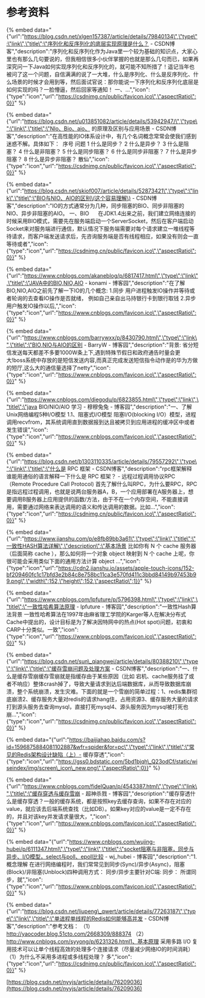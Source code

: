 # 参考资料

{% embed data="{\"url\":\"https://blog.csdn.net/xlgen157387/article/details/79840134\",\"type\":\"link\",\"title\":\"序列化和反序列化的底层实现原理是什么？ - CSDN博客\",\"description\":\"序列化和反序列化作为Java里一个较为基础的知识点，大家心里也有那么几句要说的，但我相信很多小伙伴掌握的也就是那么几句而已，如果再深究问一下Java如何实现序列化和反序列化的，就可能不知所措了！遥记当年也被问了这一个问题，自信满满的说了一大堆，什么是序列化、什么是反序列化、什么场景的时候才会用到等，然后面试官说：那你能说一下序列化和反序列化底层是如何实现的吗？一脸懵逼，然后回家等通知！    一、...\",\"icon\":{\"type\":\"icon\",\"url\":\"https://csdnimg.cn/public/favicon.ico\",\"aspectRatio\":0}}" %}

{% embed data="{\"url\":\"https://blog.csdn.net/u013851082/article/details/53942947/\",\"type\":\"link\",\"title\":\"NIo、Bio、aio、  的原理及区别与应用场景 - CSDN博客\",\"description\":\"在高性能的IO体系设计中，有几个名词概念常常会使我们感到迷惑不解。具体如下：      序号 问题   1 什么是同步？   2 什么是异步？   3 什么是阻塞？   4 什么是非阻塞？   5 什么是同步阻塞？   6 什么是同步非阻塞？   7 什么是异步阻塞？   8 什么是异步非阻塞？      散仙\",\"icon\":{\"type\":\"icon\",\"url\":\"https://csdnimg.cn/public/favicon.ico\",\"aspectRatio\":0}}" %}

{% embed data="{\"url\":\"https://blog.csdn.net/skiof007/article/details/52873421\",\"type\":\"link\",\"title\":\"BIO与NIO、AIO的区别\(这个容易理解\) - CSDN博客\",\"description\":\"IO的方式通常分为几种，同步阻塞的BIO、同步非阻塞的NIO、异步非阻塞的AIO。  一、BIO       在JDK1.4出来之前，我们建立网络连接的时候采用BIO模式，需要先在服务端启动一个ServerSocket，然后在客户端启动Socket来对服务端进行通信，默认情况下服务端需要对每个请求建立一堆线程等待请求，而客户端发送请求后，先咨询服务端是否有线程相应，如果没有则会一直等待或者\",\"icon\":{\"type\":\"icon\",\"url\":\"https://csdnimg.cn/public/favicon.ico\",\"aspectRatio\":0}}" %}

{% embed data="{\"url\":\"https://www.cnblogs.com/akaneblog/p/6817417.html\",\"type\":\"link\",\"title\":\"JAVA中的BIO,NIO,AIO - konami - 博客园\",\"description\":\"在了解BIO,NIO,AIO之前先了解一下IO的几个概念: 1.同步 用户进程触发IO操作并等待或者轮询的去查看IO操作是否就绪， 例如自己亲自出马持银行卡到银行取钱 2.异步 用户触发IO操作以后,\",\"icon\":{\"type\":\"icon\",\"url\":\"https://www.cnblogs.com/favicon.ico\",\"aspectRatio\":0}}" %}

{% embed data="{\"url\":\"https://www.cnblogs.com/barrywxx/p/8430790.html\",\"type\":\"link\",\"title\":\"BIO,NIO与AIO的区别 - BarryW - 博客园\",\"description\":\"背景: 省分短信发送每天都差不多要1000W条上下,遇到特殊节假日和政府通告时量会更大!boss系统中存放的是短信发送内容,而真正完成发送短信指令动作是的华为方做的短厅,这么大的通信量选择了netty\",\"icon\":{\"type\":\"icon\",\"url\":\"https://www.cnblogs.com/favicon.ico\",\"aspectRatio\":0}}" %}

{% embed data="{\"url\":\"https://www.cnblogs.com/diegodu/p/6823855.html\",\"type\":\"link\",\"title\":\"java BIO/NIO/AIO 学习 - 穆穆兔兔 - 博客园\",\"description\":\"一、了解Unix网络编程5种I/O模型 1.1、阻塞式I/O模型 阻塞I/O\(blocking I/O）模型，进程调用recvfrom，其系统调用直到数据报到达且被拷贝到应用进程的缓冲区中或者发生错误\",\"icon\":{\"type\":\"icon\",\"url\":\"https://www.cnblogs.com/favicon.ico\",\"aspectRatio\":0}}" %}

{% embed data="{\"url\":\"https://blog.csdn.net/b1303110335/article/details/79557292\",\"type\":\"link\",\"title\":\"什么是 RPC 框架 - CSDN博客\",\"description\":\"rpc框架解释  谁能用通俗的语言解释一下什么是 RPC 框架？ - 远程过程调用协议RPC（Remote Procedure Call Protocol\)  首先了解什么叫RPC，为什么要RPC，RPC是指远程过程调用，也就是说两台服务器A，B，一个应用部署在A服务器上，想要调用B服务器上应用提供的函数/方法，由于不在一个内存空间，不能直接调用，需要通过网络来表达调用的语义和传达调用的数据。比如...\",\"icon\":{\"type\":\"icon\",\"url\":\"https://csdnimg.cn/public/favicon.ico\",\"aspectRatio\":0}}" %}

{% embed data="{\"url\":\"https://www.jianshu.com/p/e8fb89bb3a61\",\"type\":\"link\",\"title\":\"一致性HASH算法详解\",\"description\":\"基本场景 比如你有 N 个 cache 服务器（后面简称 cache ），那么如何将一个对象 object 映射到 N 个 cache 上呢，你很可能会采用类似下面的通用方法计算 object ...\",\"icon\":{\"type\":\"icon\",\"url\":\"https://cdn2.jianshu.io/assets/apple-touch-icons/152-bf209460fc1c17bfd3e2b84c8e758bc11ca3e570fd411c3bbd84149b97453b99.png\",\"width\":152,\"height\":152,\"aspectRatio\":1}}" %}

{% embed data="{\"url\":\"https://www.cnblogs.com/lpfuture/p/5796398.html\",\"type\":\"link\",\"title\":\"一致性哈希算法原理 - lpfuture - 博客园\",\"description\":\"一致性Hash算法背景 一致性哈希算法在1997年由麻省理工学院的Karger等人在解决分布式Cache中提出的，设计目标是为了解决因特网中的热点\(Hot spot\)问题，初衷和CARP十分类似。一致\",\"icon\":{\"type\":\"icon\",\"url\":\"https://www.cnblogs.com/favicon.ico\",\"aspectRatio\":0}}" %}

{% embed data="{\"url\":\"https://blog.csdn.net/sun\_qiangwei/article/details/80388210\",\"type\":\"link\",\"title\":\"缓存雪崩问题及处理方案 - CSDN博客\",\"description\":\"一、什么是缓存雪崩缓存雪崩就是指缓存由于某些原因（比如 宕机、cache服务挂了或者不响应）整体crash掉了，导致大量请求到达后端数据库，从而导致数据库崩溃，整个系统崩溃，发生灾难。下面的就是一个雪崩的简单过程：1、redis集群彻底崩溃2、缓存服务大量对redis的请求hang住，占用资源3、缓存服务大量的请求打到源头服务去查询mysql，直接打死mysql4、源头服务因为mysql被打死也崩...\",\"icon\":{\"type\":\"icon\",\"url\":\"https://csdnimg.cn/public/favicon.ico\",\"aspectRatio\":0}}" %}

{% embed data="{\"url\":\"https://baijiahao.baidu.com/s?id=1596875884081102887&wfr=spider&for=pc\",\"type\":\"link\",\"title\":\"常见的Redis架构设计缺陷（上）- 缓存穿透\",\"icon\":{\"type\":\"icon\",\"url\":\"https://gss0.bdstatic.com/5bd1bjqh\_Q23odCf/static/wiseindex/img/screen\_icon\_new.png\",\"aspectRatio\":0}}" %}

{% embed data="{\"url\":\"https://www.cnblogs.com/fidelQuan/p/4543387.html\",\"type\":\"link\",\"title\":\"缓存穿透与缓存雪崩 - 超神杀戮 - 博客园\",\"description\":\"缓存穿透什么是缓存穿透？一般的缓存系统，都是按照key去缓存查询，如果不存在对应的value，就应该去后端系统查找（比如DB）。如果key对应的value是一定不存在的，并且对该key并发请求量很大，\",\"icon\":{\"type\":\"icon\",\"url\":\"https://www.cnblogs.com/favicon.ico\",\"aspectRatio\":0}}" %}

{% embed data="{\"url\":\"https://www.cnblogs.com/wujing-hubei/p/6111347.html\",\"type\":\"link\",\"title\":\"socket阻塞与非阻塞，同步与异步、I/O模型，select与poll、epoll比较 - wj\_hubei - 博客园\",\"description\":\"1. 概念理解 在进行网络编程时，我们常常见到同步\(Sync\)/异步\(Async\)，阻塞\(Block\)/非阻塞\(Unblock\)四种调用方式： 同步/异步主要针对C端: 同步： 所谓同步，就\",\"icon\":{\"type\":\"icon\",\"url\":\"https://www.cnblogs.com/favicon.ico\",\"aspectRatio\":0}}" %}

{% embed data="{\"url\":\"https://blog.csdn.net/liupeng\_qwert/article/details/77263187\",\"type\":\"link\",\"title\":\"单进程单线程的Redis如何能够高并发 - CSDN博客\",\"description\":\"参考文档：  （1）http://yaocoder.blog.51cto.com/2668309/888374  （2）http://www.cnblogs.com/syyong/p/6231326.html1、基本原理           采用多路 I/O 复用技术可以让单个线程高效的处理多个连接请求（尽量减少网络IO的时间消耗）           （1）为什么不采用多进程或多线程处理？   多\",\"icon\":{\"type\":\"icon\",\"url\":\"https://csdnimg.cn/public/favicon.ico\",\"aspectRatio\":0}}" %}

[https://blog.csdn.net/nyyjs/article/details/76209036](https://blog.csdn.net/nyyjs/article/details/76209036)

